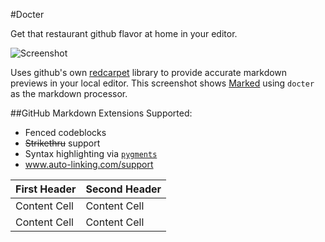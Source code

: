 #Docter

Get that restaurant github flavor at home in your editor.

![Screenshot][ss]

Uses github's own [redcarpet][redcarpet] library to provide accurate markdown previews in your local editor. This screenshot shows [Marked][marked] using `docter` as the markdown processor.

##GitHub Markdown Extensions Supported:

* Fenced codeblocks
* ~~Strikethru~~ support
* Syntax highlighting via [`pygments`][pygments]
* www.auto-linking.com/support

| First Header  | Second Header |
| ------------- | ------------- |
| Content Cell  | Content Cell  |
| Content Cell  | Content Cell  |



[ss]: http://dl.dropbox.com/u/1127652/docter_syntax_screenshot.png  "Screenshot"
[redcarpet]: https://github.com/tanoku/redcarpet
[pygments]: http://pygments.org/
[marked]: http://markedapp.com/